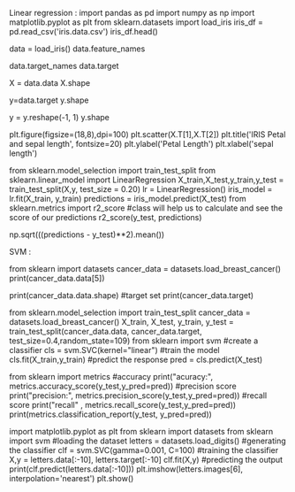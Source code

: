 Linear regression :
 import pandas as pd
 import numpy as np
 import matplotlib.pyplot as plt
 from sklearn.datasets import load_iris
 iris_df = pd.read_csv('iris.data.csv')
 iris_df.head()

 data = load_iris()
 data.feature_names

 data.target_names
  data.target
  
   X = data.data
 X.shape
 
  y=data.target
 y.shape

  y = y.reshape(-1, 1)
 y.shape

 plt.figure(figsize=(18,8),dpi=100)
 plt.scatter(X.T[1],X.T[2])
 plt.title('IRIS Petal and sepal length', fontsize=20)
 plt.ylabel('Petal Length')
 plt.xlabel('sepal length')

  from sklearn.model_selection import train_test_split
 from sklearn.linear_model import LinearRegression
 X_train,X_test,y_train,y_test = train_test_split(X,y, test_size = 0.20)
 lr = LinearRegression()
 iris_model = lr.fit(X_train, y_train)
 predictions = iris_model.predict(X_test)
 from sklearn.metrics import r2_score   #class will help us to calculate and see the score of our predictions
 r2_score(y_test, predictions)

  np.sqrt(((predictions - y_test)**2).mean())


  SVM :


   from sklearn import datasets
 cancer_data = datasets.load_breast_cancer()
 print(cancer_data.data[5])

 print(cancer_data.data.shape)
 #target set
 print(cancer_data.target)

  from sklearn.model_selection import train_test_split
 cancer_data = datasets.load_breast_cancer()
 X_train, X_test, y_train, y_test = train_test_split(cancer_data.data, cancer_data.target, test_size=0.4,random_state=109)
 from sklearn import svm
 #create a classifier
 cls = svm.SVC(kernel="linear")
 #train the model
 cls.fit(X_train,y_train)
 #predict the response
 pred = cls.predict(X_test)

 from sklearn import metrics
 #accuracy
 print("acuracy:", metrics.accuracy_score(y_test,y_pred=pred))
 #precision score
 print("precision:", metrics.precision_score(y_test,y_pred=pred))
 #recall score
 print("recall" , metrics.recall_score(y_test,y_pred=pred))
 print(metrics.classification_report(y_test, y_pred=pred))


  import matplotlib.pyplot as plt
 from sklearn import datasets
 from sklearn import svm
 #loading the dataset
 letters = datasets.load_digits()
 #generating the classifier
 clf = svm.SVC(gamma=0.001, C=100)
 #training the classifier
 X,y = letters.data[:-10], letters.target[:-10]
 clf.fit(X,y)
 #predicting the output
 print(clf.predict(letters.data[:-10]))
 plt.imshow(letters.images[6], interpolation='nearest')
 plt.show()
